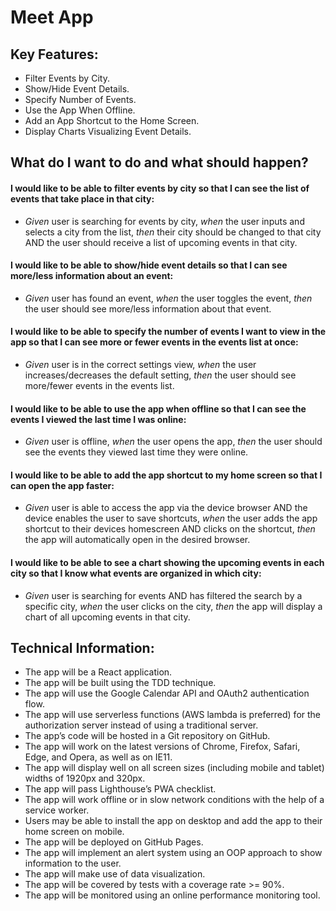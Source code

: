 # Meet App

## Key Features:
- Filter Events by City.
- Show/Hide Event Details.
- Specify Number of Events.
- Use the App When Offline.
- Add an App Shortcut to the Home Screen.
- Display Charts Visualizing Event Details.

## What do I want to do and what should happen?

#### I would like to be able to filter events by city so that I can see the list of events that take place in that city:
- *Given* user is searching for events by city, *when* the user inputs and selects a city from the list, *then* their city should be changed to that city AND the user should receive a list of upcoming events in that city.

#### I would like to be able to show/hide event details so that I can see more/less information about an event:
- *Given* user has found an event, *when* the user toggles the event, *then* the user should see more/less information about that event.

#### I would like to be able to specify the number of events I want to view in the app so that I can see more or fewer events in the events list at once:
- *Given* user is in the correct settings view, *when* the user increases/decreases the default setting, *then* the user should see more/fewer events in the events list.

#### I would like to be able to use the app when offline so that I can see the events I viewed the last time I was online:
- *Given* user is offline, *when* the user opens the app, *then* the user should see the events they viewed last time they were online.

#### I would like to be able to add the app shortcut to my home screen so that I can open the app faster:
- *Given* user is able to access the app via the device browser AND the device enables the user to save shortcuts, *when* the user adds the app shortcut to their devices homescreen AND clicks on the shortcut, *then* the app will automatically open in the desired browser.

#### I would like to be able to see a chart showing the upcoming events in each city so that I know what events are organized in which city:
- *Given* user is searching for events AND has filtered the search by a specific city, *when* the user clicks on the city, *then* the app will display a chart of all upcoming events in that city.

## Technical Information:
- The app will be a React application.
- The app will be built using the TDD technique.
- The app will use the Google Calendar API and OAuth2 authentication flow.
- The app will use serverless functions (AWS lambda is preferred) for the authorization server
instead of using a traditional server.
- The app’s code will be hosted in a Git repository on GitHub.
- The app will work on the latest versions of Chrome, Firefox, Safari, Edge, and Opera, as well
as on IE11.
- The app will display well on all screen sizes (including mobile and tablet) widths of 1920px
and 320px.
- The app will pass Lighthouse’s PWA checklist.
- The app will work offline or in slow network conditions with the help of a service worker.
- Users may be able to install the app on desktop and add the app to their home screen on
mobile.
- The app will be deployed on GitHub Pages.
- The app will implement an alert system using an OOP approach to show information to the
user.
- The app will make use of data visualization.
- The app will be covered by tests with a coverage rate >= 90%.
- The app will be monitored using an online performance monitoring tool.